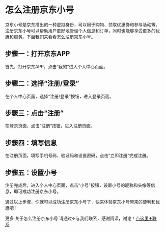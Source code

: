 # 怎么注册京东小号

京东小号是京东推出的一种虚拟身份，可以用于购物、领取优惠券和参与活动等。注册京东小号可以帮助用户更好地管理个人信息和订单，同时也能够享受更多的优惠和服务。下面我们来看看怎么注册京东小号。

## 步骤一：打开京东APP

首先，打开京东APP，点击“我的”进入个人中心页面。

## 步骤二：选择“注册/登录”

在个人中心页面，选择“注册/登录”按钮，进入登录页面。

## 步骤三：点击“注册”

在登录页面，点击“注册”按钮，进入注册页面。

## 步骤四：填写信息

在注册页面，填写手机号码、验证码和设置密码，点击“立即注册”完成注册。

## 步骤五：设置小号

注册完成后，进入个人中心页面，点击“小号”按钮，设置小号的昵称和头像等信息，即可成功注册京东小号。

通过以上步骤，你就可以成功注册京东小号了，快来体验京东小号带来的便利和优惠吧！

更多 关于怎么注册京东小号 请通过✈与我们联系，感谢阅读，谢谢！[点这里✈联系](https://add.k02.cc)